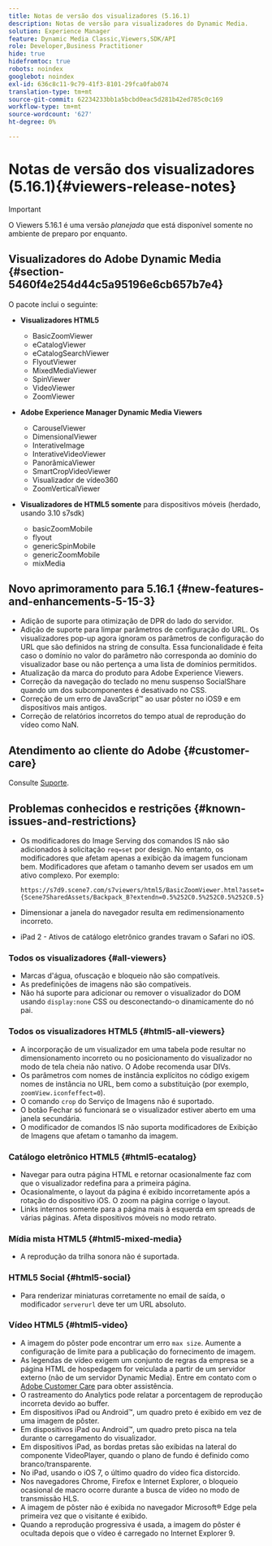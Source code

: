 ```yaml
---
title: Notas de versão dos visualizadores (5.16.1)
description: Notas de versão para visualizadores do Dynamic Media.
solution: Experience Manager
feature: Dynamic Media Classic,Viewers,SDK/API
role: Developer,Business Practitioner
hide: true
hidefromtoc: true
robots: noindex
googlebot: noindex
exl-id: 636c8c11-9c79-41f3-8101-29fca0fab074
translation-type: tm+mt
source-git-commit: 62234233bb1a5bcbd0eac5d281b42ed785c0c169
workflow-type: tm+mt
source-wordcount: '627'
ht-degree: 0%

---
```


# Notas de versão dos visualizadores (5.16.1){#viewers-release-notes}

<!-- Updated April 06, 2021 for the 5.16.1 release-->

>[!IMPORTANT]
>
>O Viewers 5.16.1 é uma versão *planejada* que está disponível somente no ambiente de preparo por enquanto.

## Visualizadores do Adobe Dynamic Media {#section-5460f4e254d44c5a95196e6cb657b7e4}

O pacote inclui o seguinte:

* **Visualizadores HTML5**

   * BasicZoomViewer
   * eCatalogViewer
   * eCatalogSearchViewer
   * FlyoutViewer
   * MixedMediaViewer
   * SpinViewer
   * VideoViewer
   * ZoomViewer

* **Adobe Experience Manager Dynamic Media Viewers**

   * CarouselViewer
   * DimensionalViewer
   * InterativeImage
   * InterativeVideoViewer
   * PanorâmicaViewer
   * SmartCropVideoViewer
   * Visualizador de vídeo360
   * ZoomVerticalViewer

* **Visualizadores de HTML5 somente**  para dispositivos móveis (herdado, usando 3.10 s7sdk)

   * basicZoomMobile
   * flyout
   * genericSpinMobile
   * genericZoomMobile
   * mixMedia

## Novo aprimoramento para 5.16.1 {#new-features-and-enhancements-5-15-3}

* Adição de suporte para otimização de DPR do lado do servidor.
* Adição de suporte para limpar parâmetros de configuração do URL. Os visualizadores pop-up agora ignoram os parâmetros de configuração do URL que são definidos na string de consulta. Essa funcionalidade é feita caso o domínio no valor do parâmetro não corresponda ao domínio do visualizador base ou não pertença a uma lista de domínios permitidos.
* Atualização da marca do produto para Adobe Experience Viewers.
* Correção da navegação do teclado no menu suspenso SocialShare quando um dos subcomponentes é desativado no CSS.
* Correção de um erro de JavaScript™ ao usar pôster no iOS9 e em dispositivos mais antigos.
* Correção de relatórios incorretos do tempo atual de reprodução do vídeo como NaN.<!--  (CQ-4310148) -->

## Atendimento ao cliente do Adobe {#customer-care}

Consulte [Suporte](https://experienceleague.adobe.com/docs/dynamic-media-classic/using/intro/support.html#intro).

## Problemas conhecidos e restrições {#known-issues-and-restrictions}

* Os modificadores do Image Serving dos comandos IS não são adicionados à solicitação `req=set` por design. No entanto, os modificadores que afetam apenas a exibição da imagem funcionam bem. Modificadores que afetam o tamanho devem ser usados em um ativo complexo. Por exemplo:

   `https://s7d9.scene7.com/s7viewers/html5/BasicZoomViewer.html?asset= {Scene7SharedAssets/Backpack_B?extendn=0.5%252C0.5%252C0.5%252C0.5}`

* Dimensionar a janela do navegador resulta em redimensionamento incorreto.
* iPad 2 - Ativos de catálogo eletrônico grandes travam o Safari no iOS.

### Todos os visualizadores {#all-viewers}

* Marcas d&#39;água, ofuscação e bloqueio não são compatíveis.
* As predefinições de imagens não são compatíveis.
* Não há suporte para adicionar ou remover o visualizador do DOM usando `display:none` CSS ou desconectando-o dinamicamente do nó pai.

### Todos os visualizadores HTML5 {#html5-all-viewers}

* A incorporação de um visualizador em uma tabela pode resultar no dimensionamento incorreto ou no posicionamento do visualizador no modo de tela cheia não nativo. O Adobe recomenda usar DIVs.
* Os parâmetros com nomes de instância explícitos no código exigem nomes de instância no URL, bem como a substituição (por exemplo, `zoomView.iconfeffect=0`).
* O comando `crop` do Serviço de Imagens não é suportado.
* O botão Fechar só funcionará se o visualizador estiver aberto em uma janela secundária.
* O modificador de comandos IS não suporta modificadores de Exibição de Imagens que afetam o tamanho da imagem.

### Catálogo eletrônico HTML5 {#html5-ecatalog}

* Navegar para outra página HTML e retornar ocasionalmente faz com que o visualizador redefina para a primeira página.
* Ocasionalmente, o layout da página é exibido incorretamente após a rotação do dispositivo iOS. O zoom na página corrige o layout.
* Links internos somente para a página mais à esquerda em spreads de várias páginas. Afeta dispositivos móveis no modo retrato.

### Mídia mista HTML5 {#html5-mixed-media}

* A reprodução da trilha sonora não é suportada.

### HTML5 Social {#html5-social}

* Para renderizar miniaturas corretamente no email de saída, o modificador `serverurl` deve ter um URL absoluto.

### Vídeo HTML5 {#html5-video}

* A imagem do pôster pode encontrar um erro `max size`. Aumente a configuração de limite para a publicação do fornecimento de imagem.
* As legendas de vídeo exigem um conjunto de regras da empresa se a página HTML de hospedagem for veiculada a partir de um servidor externo (não de um servidor Dynamic Media). Entre em contato com o [Adobe Customer Care](https://experienceleague.adobe.com/docs/dynamic-media-classic/using/intro/support.html#intro) para obter assistência.
* O rastreamento do Analytics pode relatar a porcentagem de reprodução incorreta devido ao buffer.
* Em dispositivos iPad ou Android™, um quadro preto é exibido em vez de uma imagem de pôster.
* Em dispositivos iPad ou Android™, um quadro preto pisca na tela durante o carregamento do visualizador.
* Em dispositivos iPad, as bordas pretas são exibidas na lateral do componente VideoPlayer, quando o plano de fundo é definido como branco/transparente.
* No iPad, usando o iOS 7, o último quadro do vídeo fica distorcido.
* Nos navegadores Chrome, Firefox e Internet Explorer, o bloqueio ocasional de macro ocorre durante a busca de vídeo no modo de transmissão HLS.
* A imagem de pôster não é exibida no navegador Microsoft® Edge pela primeira vez que o visitante é exibido.
* Quando a reprodução progressiva é usada, a imagem do pôster é ocultada depois que o vídeo é carregado no Internet Explorer 9.
